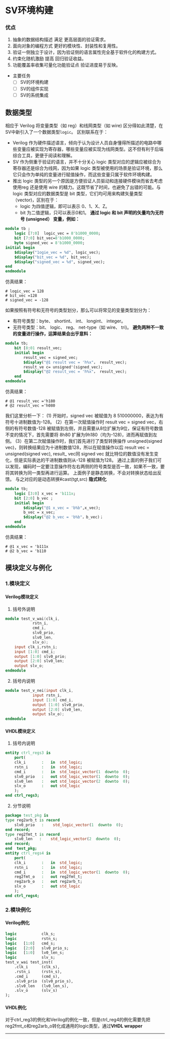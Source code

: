 

# SV环境构建

### 优点
1. 抽象的数据结构描述 满足 更高层面的验证需求。
2. 面向对象的编程方式 更好的模块性、封装性和复用性。
3. 验证一侧独立于设计，因为验证侧的语言属性完全基于软件化的构建方式。
4. 约束化随机激励 提高 回归验证收益。
5. 功能覆盖率收集可量化功能验证点 验证进度易于反映。
* 主要任务
    - [ ] SV的环境构建
    - [ ] SV的组件实现
    - [ ] SV的系统集成
## 数据类型
相应于 Verilog 将变量类型（如 reg）和线网类型（如 wire) 区分得如此清楚，在SV中新引入了一个数据类型`logic`。
区别联系在于：
* Verilog 作为硬件描述语言，倾向于认为设计人员自身懂得所描述的电路中哪些变量应被实现为寄存器，哪些变量应被实现为线网类型。这不但有利于后端综合工具，更便于阅读和理解。
* SV 作为侧重于验证的语言，并不十分关心 logic 类型对应的逻辑应被综合为寄存器还是综合为线网，因为如果 logic 类型被使用的场景是验证环境，那么它只会作为单纯的变量进行赋值操作，而这些变量只属于软件环境构建。
* 推出 logic 类型的另一个原因是方便验证人员驱动和连接硬件模块而省去考虑使用reg 还是使用 wire 的精力。这既节省了时间，也避免了出错的可能。与logic 类型对应的数据类型是 bit 类型，它们均可用来构建矢量类型（vector)，区别在于：
    * logic 为四值逻辑，即可以表示 0、1、X、Z。
    * bit 为二值逻辑，只可以表示0和1。
    **通过 logic 和 bit 声明的矢量均为无符号 (unsigned） 变量，例如：**
```systemverilog
module tb ;
    logic [7:0]  logic_vec = 8'b1000_0000;
    bit [7:0] bit_vec=8'b1000_0000;
    byte signed_vec = 8'b1000_0000;
initial begin
    $display("1ogie_vec = %d", logic_vec);
    $display("bit_vec = %d", bit_vec);
    $display("signed_vec = %d", signed_vec);
end
endmodule
```
仿真结果：
```shell
# logic_vec = 128
# bit_vec =128
# signed_vec = -128
```
如果按照有符号和无符号的类型划分，那么可以将常见的变量类型划分为：
* 有符号类型：byte、 shortint、 int、 longint、 integer。
* 无符号类型：bit、 logic、 reg、 net-type（如 wire、 tri)。
**避免两种不一致的变量进行操作，运算结果会出乎意料：**
```systemverilog
module tb;
    bit [8:01 result_vec;
    initial begin
        result_vec = signed_vec;
        $display("@1 result vec = 'h%x"， result_vec);
        result_ve c= unsigned'(signed_vec);
        $display("@2 result_vec = 'h%x"， result_vec);
    end
endmodule
```
仿真结果：
```shell
# @1 result_vec ='h180
# @2 result_vec ='h080
```
我们这里分析一下：
(1) 开始时，signed vec 被赋值为 8 510000000，表达为有符号十进制数值为-128。
(2）在第一次赋值操作时 result vec = signed vec，右侧的有符号数值-128 被赋值到左侧，并且需要从8位扩展为9位，保证有符号数值不变的情况下，首先需要将 8h80 扩展为9h180（均为-128)，进而再赋值到左侧。
(3）在第二次赋值操作时，我们首先进行了类型转换操作 unsigned(signed vec)，则转换结果应为十进制数值128，所以在赋值操作以后 result vec = unsigned(signed vec), result_ vec同 signed vec 就比特位的数值没有发生变化，但是实际表达的干进制数值则从-128 被赋值为128。
通过上面的例子我们可以发现，编码时一定要注意操作符左右两侧的符号类型是否一致，如果不一致，要将其转换为同一类型再进行运算。
上面例子是静态转换，不会对转换状态给出反馈。
与之对应的是动态转换¥cast(tgt,src)
**隐式转化**
```systemverilog
module tb;
    logic [3:0] x_vec = 'b111x;
    bit [2:0] b_vec ;
    initial begin
        $display("@1 x_vec = 'b%b",x_vec);
        b_vec = x_vec;
        $display("@2 b_vec = 'b%b"，b_vec)；
    end
endmodule
```
仿真结果：
```shell
# @1 x_vec = 'b111x
# @2 b_vec = 'b110
```
## 模块定义与例化
### 1.模块定义
#### Verilog模块定义
1. 括号外说明
```verilog
module test_v_wai(clk_i,
            rstn_i,
            cmd_i,
            slv0_prio,
            slv0_len,
            slv_o);
    input clk_i,rstn_i;
    input [1:0] cmd_i;
    output [1:0] slv0_prio;
    output [2:0] slv0_len;
    output slv_o;
endmodule
```
2. 括号内说明
```verilog
module test_v_nei(input clk_i,
            input rstn_i,
            input [1:0] cmd_i,
            output [1:0] slv0_prio,
            output [2:0] slv0_len,
            output slv_o);
endmodule
```
#### VHDL模块定义
1. 括号内说明
```vhdl
entity ctrl_regs3 is
    port(
    clk_i       :   in  std_logic;
    rstn_i      :   in  std_logic;
    cmd_i       :   in  std_logic_vector(1  downto  0);
    slv0_prio   :   out std_logic_vector(1  downto  0);
    slv0_len    :   out std_logic_vector(2  downto  0);
    slv_o       :   out std_logic
    );
end ctrl_regs3;
```
2. 分节说明
```vhdl
package test_pkg is
type reg2arb_t is record
    slv0_prio   :    std_logic_vector(1  downto  0);
end record;
type reg2fmt_t is record
    slv0_len   :    std_logic_vector(2  downto  0);
end record;
end  test_pkg;
entity ctrl_regs4 is
    port(
    clk_i       :   in  std_logic;
    rstn_i      :   in  std_logic;
    cmd_i       :   in  std_logic_vector(1  downto  0);
    reg2fmt_o   :   out reg2fmt_t;
    reg2arb_o   :   out reg2arb_t;
    slv_o       :   out std_logic
    );
end ctrl_regs4;
```
### 2.模块例化
#### Verilog例化
```systemverilog
logic           clk_s;
logic           rstn_s;
logic   [1:0]   cmd_s;
logic   [2:0]   slv0_prio_s;
logic   [1:0]   lv0_len_s;
logic           slv_s;
test_v_wai test_inst(
    .clk_i      (clk_s),
    .rstn_i     (rstn_s),
    .cmd_i      (cmd_s),
    .slv0_prio  (slv0_prio_s),
    .slv0_len   (lv0_len_s),
    .slv_o      (slv_s)
);
```
#### VHDL例化
对于ctrl_reg3的例化和Verilog的例化一致，但是ctrl_reg4的例化需要先把reg2fmt_o和reg2arb_o转化成通用的logic类型，通过**VHDL wrapper**

-----





